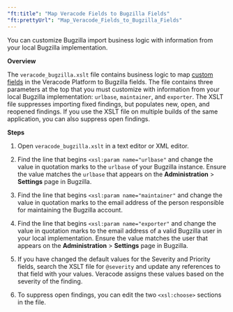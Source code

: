 ```yaml
---
"ft:title": "Map Veracode Fields to Bugzilla Fields"
"ft:prettyUrl": "Map_Veracode_Fields_to_Bugzilla_Fields"
---
```

You can customize Bugzilla import business logic with information from your local Bugzilla implementation.

<p font-size="13pt"><b>Overview</b></p>

The `veracode_bugzilla.xslt` file contains business logic to map [custom fields](https://docs.veracode.com/r/request_profile) in the Veracode Platform to Bugzilla fields. The file contains three parameters at the top that you must customize with information from your local Bugzilla implementation: `urlbase`, `maintainer`, and `exporter`. The XSLT file suppresses importing fixed findings, but populates new, open, and reopened findings. If you use the XSLT file on multiple builds of the same application, you can also suppress open findings.

<p font-size="13pt"><b>Steps</b></p>

1.  Open `veracode_bugzilla.xslt` in a text editor or XML editor.

2.  Find the line that begins `<xsl:param name="urlbase"` and change the value in quotation marks to the `urlbase` of your Bugzilla instance. Ensure the value matches the `urlbase` that appears on the **Administration** > **Settings** page in Bugzilla.

3.  Find the line that begins `<xsl:param name="maintainer"` and change the value in quotation marks to the email address of the person responsible for maintaining the Bugzilla account.

4.  Find the line that begins `<xsl:param name="exporter"` and change the value in quotation marks to the email address of a valid Bugzilla user in your local implementation. Ensure the value matches the user that appears on the **Administration** > **Settings** page in Bugzilla.

5.  If you have changed the default values for the Severity and Priority fields, search the XSLT file for `@severity` and update any references to that field with your values. Veracode assigns these values based on the severity of the finding.

6.  To suppress open findings, you can edit the two `<xsl:choose>` sections in the file.